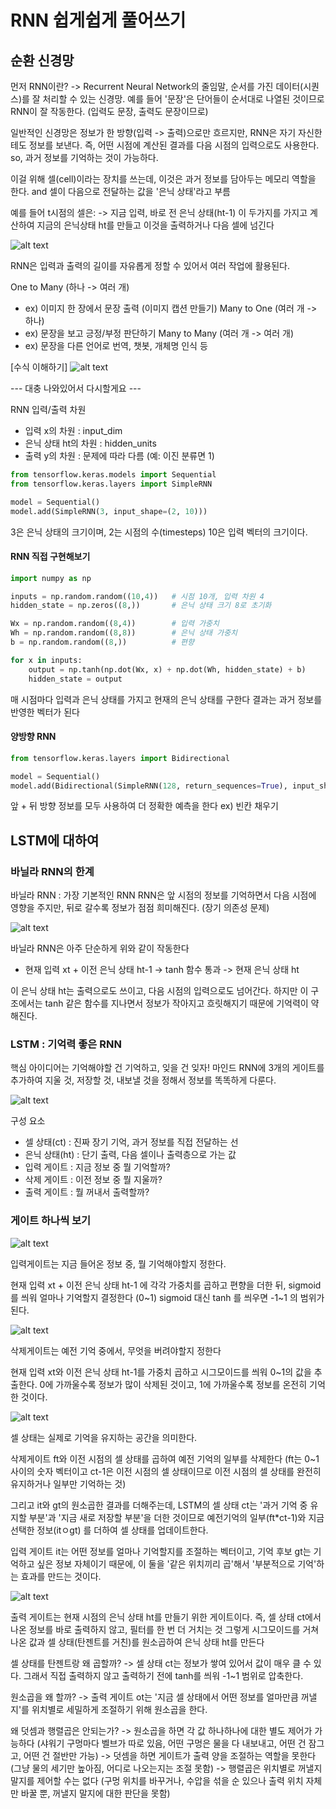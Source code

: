 # RNN 쉽게쉽게 풀어쓰기

## 순환 신경망

먼저 RNN이란?
-> Recurrent Neural Network의 줄임말, 순서를 가진 데이터(시퀀스)를 잘 처리할 수 있는 신경망.
예를 들어 '문장'은 단어들이 순서대로 나열된 것이므로 RNN이 잘 작동한다. (입력도 문장, 출력도 문장이므로)

일반적인 신경망은 정보가 한 방향(입력 -> 출력)으로만 흐르지만, RNN은 자기 자신한테도 정보를 보낸다.
즉, 어떤 시점에 계산된 결과를 다음 시점의 입력으로도 사용한다. so, 과거 정보를 기억하는 것이 가능하다.

이걸 위해 셀(cell)이라는 장치를 쓰는데, 이것은 과거 정보를 담아두는 메모리 역할을 한다.
and 셀이 다음으로 전달하는 값을 '은닉 상태'라고 부름

예를 들어 t시점의 셀은:
-> 지금 입력, 바로 전 은닉 상태(ht-1) 이 두가지를 가지고 계산하여 지금의 은닉상태 ht를 만들고 이것을 출력하거나 다음 셀에 넘긴다

![alt text](img/RNN/rnn구조조.png)

RNN은 입력과 출력의 길이를 자유롭게 정할 수 있어서 여러 작업에 활용된다.

One to Many (하나 -> 여러 개)
- ex) 이미지 한 장에서 문장 출력 (이미지 캡션 만들기)
Many to One (여러 개 -> 하나)
- ex) 문장을 보고 긍정/부정 판단하기
Many to Many (여러 개 -> 여러 개)
- ex) 문장을 다른 언어로 번역, 챗봇, 개체명 인식 등

[수식 이해하기]
![alt text](img/RNN/수식이해.png)

--- 대충 나와있어서 다시할게요 ---

RNN 입력/출력 차원
- 입력 x의 차원 : input_dim
- 은닉 상태 ht의 차원 : hidden_units
- 출력 y의 차원 : 문제에 따라 다름 (예: 이진 분류면 1)

```python
from tensorflow.keras.models import Sequential
from tensorflow.keras.layers import SimpleRNN

model = Sequential()
model.add(SimpleRNN(3, input_shape=(2, 10)))
```

3은 은닉 상태의 크기이며, 2는 시점의 수(timesteps) 
10은 입력 벡터의 크기이다.

#### RNN 직접 구현해보기
```python
import numpy as np

inputs = np.random.random((10,4))   # 시점 10개, 입력 차원 4
hidden_state = np.zeros((8,))       # 은닉 상태 크기 8로 초기화

Wx = np.random.random((8,4))        # 입력 가중치
Wh = np.random.random((8,8))        # 은닉 상태 가중치
b = np.random.random((8,))          # 편향

for x in inputs:
    output = np.tanh(np.dot(Wx, x) + np.dot(Wh, hidden_state) + b)
    hidden_state = output
```
매 시점마다 입력과 은닉 상태를 가지고 현재의 은닉 상태를 구한다
결과는 과거 정보를 반영한 벡터가 된다


#### 양방향 RNN
```python
from tensorflow.keras.layers import Bidirectional

model = Sequential()
model.add(Bidirectional(SimpleRNN(128, return_sequences=True), input_shape=(10,5)))
```
앞 + 뒤 방향 정보를 모두 사용하여 더 정확한 예측을 한다 ex) 빈칸 채우기


## LSTM에 대하여

### 바닐라 RNN의 한계

바닐라 RNN : 가장 기본적인 RNN
RNN은 앞 시점의 정보를 기억하면서 다음 시점에 영향을 주지만, 뒤로 갈수록 정보가 점점 희미해진다. (장기 의존성 문제)

![alt text](img/RNN/바닐라.png)

바닐라 RNN은 아주 단순하게 위와 같이 작동한다
- 현재 입력 xt + 이전 은닉 상태 ht-1 -> tanh 함수 통과 -> 현재 은닉 상태 ht

이 은닉 상태 ht는 출력으로도 쓰이고, 다음 시점의 입력으로도 넘어간다.
하지만 이 구조에서는 tanh 같은 함수를 지나면서 정보가 작아지고 흐릿해지기 때문에 기억력이 약해진다.

### LSTM : 기억력 좋은 RNN

핵심 아이디어는 기억해야할 건 기억하고, 잊을 건 잊자! 마인드 
RNN에 3개의 게이트를 추가하여 지울 것, 저장할 것, 내보낼 것을 정해서 정보를 똑똑하게 다룬다.

![alt text](img/RNN/lstm.png)

구성 요소 
- 셀 상태(ct) : 진짜 장기 기억, 과거 정보를 직접 전달하는 선
- 은닉 상태(ht) : 단기 출력, 다음 셀이나 출력층으로 가는 값
- 입력 게이트 : 지금 정보 중 뭘 기억할까?
- 삭제 게이트 : 이전 정보 중 뭘 지울까?
- 출력 게이트 : 뭘 꺼내서 출력할까?

### 게이트 하나씩 보기

![alt text](img/RNN/입력게이트.png)

입력게이트는 지금 들어온 정보 중, 뭘 기억해야할지 정한다.

현재 입력 xt + 이전 은닉 상태 ht-1 에 각각 가중치를 곱하고 편향을 더한 뒤, sigmoid를 씌워 얼마나 기억할지 결정한다 (0~1)
sigmoid 대신 tanh 를 씌우면 -1~1 의 범위가 된다.

![alt text](img/RNN/삭제게이트.png)

삭제게이트는 예전 기억 중에서, 무엇을 버려야할지 정한다

현재 입력 xt와 이전 은닉 상태 ht-1를 가중치 곱하고 시그모이드를 씌워 0~1의 값을 추출한다.
0에 가까울수록 정보가 많이 삭제된 것이고, 1에 가까울수록 정보를 온전히 기억한 것이다. 

![alt text](img/RNN/셀상태.png)

셀 상태는 실제로 기억을 유지하는 공간을 의미한다.

삭제게이트 ft와 이전 시점의 셀 상태를 곱하여 예전 기억의 일부를 삭제한다
(ft는 0~1 사이의 숫자 벡터이고 ct-1은 이전 시점의 셀 상태이므로 이전 시점의 셀 상태를 완전히 유지하거나 일부만 기억하는 것)

그리고 it와 gt의 원소곱한 결과를 더해주는데,
LSTM의 셀 상태 ct는 '과거 기억 중 유지할 부분'과 '지금 새로 저장할 부분'을 더한 것이므로
예전기억의 일부(ft*ct-1)와 지금 선택한 정보(itㅇgt) 를 더하여 셀 상태를 업데이트한다.

입력 게이트 it는 어떤 정보를 얼마나 기억할지를 조절하는 벡터이고,
기억 후보 gt는 기억하고 싶은 정보 자체이기 때문에,
이 둘을 '같은 위치끼리 곱'해서 '부분적으로 기억'하는 효과를 만드는 것이다.

![alt text](img/RNN/출력게이트.png)

출력 게이트는 현재 시점의 은닉 상태 ht를 만들기 위한 게이트이다.
즉, 셀 상태 ct에서 나온 정보를 바로 출력하지 않고, 필터를 한 번 더 거치는 것
그렇게 시그모이드를 거쳐 나온 값과 셀 상태(탄젠트를 거친)를 원소곱하여 은닉 상태 ht를 만든다

셀 상태를 탄젠트랑 왜 곱할까? 
-> 셀 상태 ct는 정보가 쌓여 있어서 값이 매우 클 수 있다. 그래서 직접 출력하지 않고 출력하기 전에 tanh를 씌워 -1~1 범위로 압축한다.

원소곱을 왜 할까?
-> 출력 게이트 ot는 '지금 셀 상태에서 어떤 정보를 얼마만큼 꺼낼지'를 위치별로 세밀하게 조절하기 위해 원소곱을 한다.

왜 덧셈과 행렬곱은 안되는가?
-> 원소곱을 하면 각 값 하나하나에 대한 별도 제어가 가능하다 (샤워기 구멍마다 벨브가 따로 있음, 어떤 구멍은 물을 다 내보내고, 어떤 건 잠그고, 어떤 건 절반만 가능)
-> 덧셈을 하면 게이트가 출력 양을 조절하는 역할을 못한다 (그냥 물의 세기만 높아짐, 어디로 나오는지는 조절 못함)
-> 행렬곱은 위치별로 꺼낼지 말지를 제어할 수는 없다 (구멍 위치를 바꾸거나, 수압을 섞을 순 있으나 출력 위치 자체만 바꿀 뿐, 꺼낼지 말지에 대한 판단을 못함)